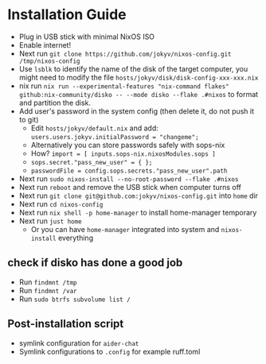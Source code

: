# Installation Guide

- Plug in USB stick with minimal NixOS ISO
- Enable internet!
- Next run `git clone https://github.com/jokyv/nixos-config.git /tmp/nixos-config`
- Use `lsblk` to identify the name of the disk of the target computer, you might need to modify the file `hosts/jokyv/disk/disk-config-xxx-xxx.nix`
- nix run `nix run --experimental-features "nix-command flakes" github:nix-community/disko -- --mode disko --flake .#nixos` to format and partition the disk.
- Add user's password in the system config (then delete it, do not push it to git)
  - Edit `hosts/jokyv/default.nix` and add:\
    `users.users.jokyv.initialPassword = "changeme";`
  - Alternatively you can store passwords safely with sops-nix
  - How? `import = [ inputs.sops-nix.nixosModules.sops ]`
  - `sops.secret."pass_new_user" = { };`
  - `passwordFile = config.sops.secrets."pass_new_user".path`
- Next run `sudo nixos-install --no-root-password --flake .#nixos`
- Next run `reboot` and remove the USB stick when computer turns off
- Next run `git clone git@github.com:jokyv/nixos-config.git` into `home` dir
- Next run `cd nixos-config`
- Next run `nix shell -p home-manager` to install home-manager temporary
- Next run `just home`
  - Or you can have `home-manager` integrated into system and `nixos-install` everything

## check if disko has done a good job

- Run `findmnt /tmp`
- Run `findmnt /var`
- Run `sudo btrfs subvolume list /`

## Post-installation script

- symlink configuration for `aider-chat`
- Symlink configurations to `.config` for example ruff.toml
